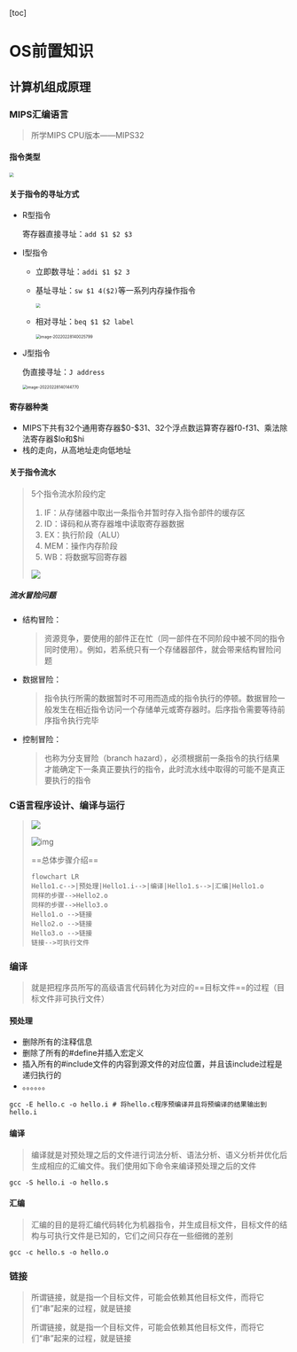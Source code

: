 [toc]

# OS前置知识

## 计算机组成原理

### MIPS汇编语言

> 所学MIPS CPU版本——MIPS32

#### 指令类型

<img src="https://wwt13-images-1305051431.cos.ap-beijing.myqcloud.com/img/20220228130553.png" style="zoom:50%;" />



#### 关于指令的寻址方式

- R型指令

  寄存器直接寻址：`add $1 $2 $3`

- I型指令

  - 立即数寻址：`addi $1 $2 3`

  - 基址寻址：`sw $1 4($2)`等一系列内存操作指令

    <img src="https://wwt13-images-1305051431.cos.ap-beijing.myqcloud.com/img/20220228134640.png" style="zoom:50%;" />

  - 相对寻址：`beq $1 $2 label`

    <img src="C:\Users\86188\AppData\Roaming\Typora\typora-user-images\image-20220228140025799.png" alt="image-20220228140025799" style="zoom:50%;" />

- J型指令

  伪直接寻址：`J address`

  <img src="C:\Users\86188\AppData\Roaming\Typora\typora-user-images\image-20220228140144770.png" alt="image-20220228140144770" style="zoom:50%;" />

#### 寄存器种类

- MIPS下共有32个通用寄存器\$0-\$31、32个浮点数运算寄存器f0-f31、乘法除法寄存器\$lo和\$hi
- 栈的走向，从高地址走向低地址

#### 关于指令流水

> 5个指令流水阶段约定
>
> 1. IF：从存储器中取出一条指令并暂时存入指令部件的缓存区
> 2. ID：译码和从寄存器堆中读取寄存器数据
> 3. EX：执行阶段（ALU）
> 4. MEM：操作内存阶段
> 5. WB：将数据写回寄存器
>
> ![](https://wwt13-images-1305051431.cos.ap-beijing.myqcloud.com/img/20220228142017.png)

##### 流水冒险问题

- 结构冒险：

  > 资源竞争，要使用的部件正在忙（同⼀部件在不同阶段中被不同的指令同时使用）。例如，若系统只有⼀个存储器部件，就会带来结构冒险问题

- 数据冒险：

  > 指令执行所需的数据暂时不可用而造成的指令执行的停顿。数据冒险一般发生在相近指令访问⼀个存储单元或寄存器时。后序指令需要等待前序指令执行完毕 

- 控制冒险：

  > 也称为分支冒险（branch hazard），必须根据前⼀条指令的执行结果 才能确定下⼀条真正要执行的指令，此时流水线中取得的可能不是真正要执行的指令

### C语言程序设计、编译与运行

> ![](https://wwt13-images-1305051431.cos.ap-beijing.myqcloud.com/img/f85f8ebec64ee440ed4929546592d3f.png)
>
> ![img](https://coekjan.github.io/img/CP-Src2Exe.svg)
>
> ==总体步骤介绍==
>
> ```mermaid
> flowchart LR
> Hello1.c-->|预处理|Hello1.i-->|编译|Hello1.s-->|汇编|Hello1.o
> 同样的步骤-->Hello2.o
> 同样的步骤-->Hello3.o
> Hello1.o -->链接
> Hello2.o -->链接
> Hello3.o -->链接
> 链接-->可执行文件
> ```

### 编译

> 就是把程序员所写的高级语言代码转化为对应的==目标文件==的过程（目标文件非可执行文件）

#### 预处理

- 删除所有的注释信息
- 删除了所有的#define并插入宏定义
- 插入所有的#include文件的内容到源文件的对应位置，并且该include过程是递归执行的
- 。。。。。。

```shell
gcc -E hello.c -o hello.i # 将hello.c程序预编译并且将预编译的结果输出到hello.i
```

#### 编译

>  编译就是对预处理之后的文件进行词法分析、语法分析、语义分析并优化后生成相应的汇编文件。我们使用如下命令来编译预处理之后的文件

```shell
gcc -S hello.i -o hello.s
```

#### 汇编

> 汇编的目的是将汇编代码转化为机器指令，并生成目标文件，目标文件的结构与可执行文件是已知的，它们之间只存在一些细微的差别

```shell
gcc -c hello.s -o hello.o
```

### 链接

> 所谓链接，就是指一个目标文件，可能会依赖其他目标文件，而将它们“串”起来的过程，就是链接
>
> 所谓链接，就是指一个目标文件，可能会依赖其他目标文件，而将它们“串”起来的过程，就是链接

